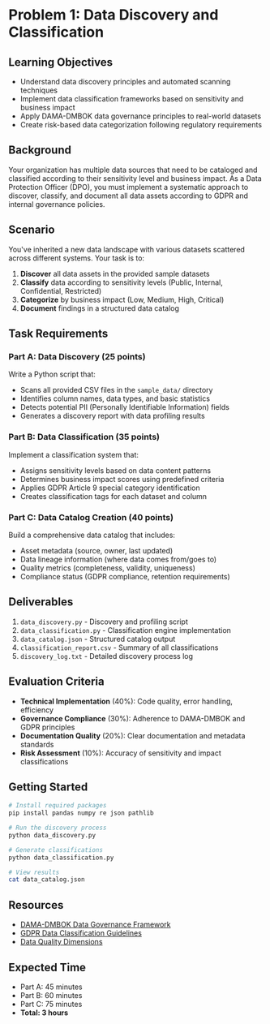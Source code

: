 # Problem 1: Data Discovery and Classification

## Learning Objectives
- Understand data discovery principles and automated scanning techniques
- Implement data classification frameworks based on sensitivity and business impact
- Apply DAMA-DMBOK data governance principles to real-world datasets
- Create risk-based data categorization following regulatory requirements

## Background
Your organization has multiple data sources that need to be cataloged and classified according to their sensitivity level and business impact. As a Data Protection Officer (DPO), you must implement a systematic approach to discover, classify, and document all data assets according to GDPR and internal governance policies.

## Scenario
You've inherited a new data landscape with various datasets scattered across different systems. Your task is to:

1. **Discover** all data assets in the provided sample datasets
2. **Classify** data according to sensitivity levels (Public, Internal, Confidential, Restricted)
3. **Categorize** by business impact (Low, Medium, High, Critical)
4. **Document** findings in a structured data catalog

## Task Requirements

### Part A: Data Discovery (25 points)
Write a Python script that:
- Scans all provided CSV files in the `sample_data/` directory
- Identifies column names, data types, and basic statistics
- Detects potential PII (Personally Identifiable Information) fields
- Generates a discovery report with data profiling results

### Part B: Data Classification (35 points)
Implement a classification system that:
- Assigns sensitivity levels based on data content patterns
- Determines business impact scores using predefined criteria
- Applies GDPR Article 9 special category identification
- Creates classification tags for each dataset and column

### Part C: Data Catalog Creation (40 points)
Build a comprehensive data catalog that includes:
- Asset metadata (source, owner, last updated)
- Data lineage information (where data comes from/goes to)
- Quality metrics (completeness, validity, uniqueness)
- Compliance status (GDPR compliance, retention requirements)

## Deliverables
1. `data_discovery.py` - Discovery and profiling script
2. `data_classification.py` - Classification engine implementation
3. `data_catalog.json` - Structured catalog output
4. `classification_report.csv` - Summary of all classifications
5. `discovery_log.txt` - Detailed discovery process log

## Evaluation Criteria
- **Technical Implementation** (40%): Code quality, error handling, efficiency
- **Governance Compliance** (30%): Adherence to DAMA-DMBOK and GDPR principles
- **Documentation Quality** (20%): Clear documentation and metadata standards
- **Risk Assessment** (10%): Accuracy of sensitivity and impact classifications

## Getting Started
```bash
# Install required packages
pip install pandas numpy re json pathlib

# Run the discovery process
python data_discovery.py

# Generate classifications
python data_classification.py

# View results
cat data_catalog.json
```

## Resources
- [DAMA-DMBOK Data Governance Framework](https://dama.org/)
- [GDPR Data Classification Guidelines](https://gdpr.eu/)
- [Data Quality Dimensions](https://www.dataversity.net/)

## Expected Time
- Part A: 45 minutes
- Part B: 60 minutes
- Part C: 75 minutes
- **Total: 3 hours**